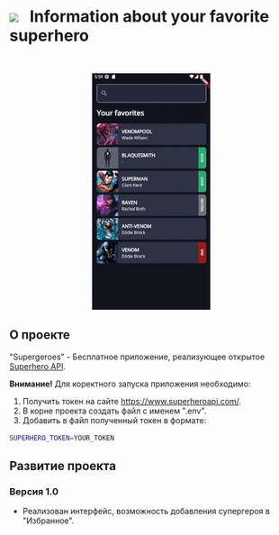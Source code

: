 # [<img src="https://storage.googleapis.com/cms-storage-bucket/6a07d8a62f4308d2b854.svg"  width="75">](https://flutter.dev/) &nbsp;&nbsp;Information about your favorite superhero

<br/>

<p align="center">
  <img src="https://github.com/RNOVOSELOV/flutter_superheroes/blob/main/resources/supergeroes.gif"/>
</p>

## О проекте

"Supergeroes" - Бесплатное приложение, реализующее открытое [Superhero API](https://www.superheroapi.com/).

**Внимание!** 
Для коректного запуска приложения необходимо:
1. Получить токен на сайте https://www.superheroapi.com/. 
2. В корне проекта создать файл c именем ".env".
3. Добавить в файл полученный токен в формате: 
```sh
SUPERHERO_TOKEN=YOUR_TOKEN
```

## Развитие проекта

### Версия 1.0

- Реализован интерфейс, возможность добавления супергероя в "Избранное".
